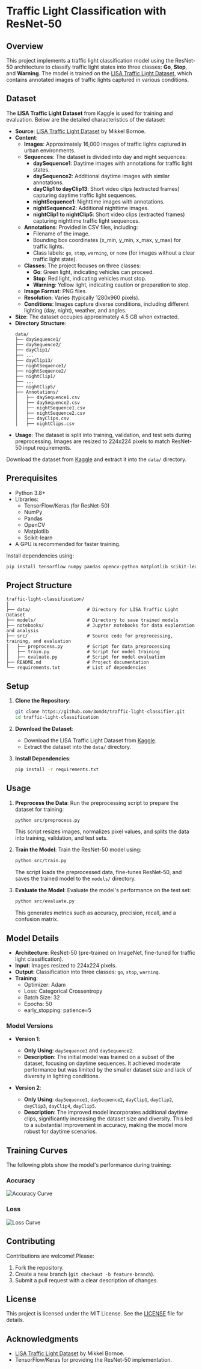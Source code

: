 # Traffic Light Classification with ResNet-50

## Overview
This project implements a traffic light classification model using the ResNet-50 architecture to classify traffic light states into three classes: **Go**, **Stop**, and **Warning**. The model is trained on the [LISA Traffic Light Dataset](https://www.kaggle.com/datasets/mbornoe/lisa-traffic-light-dataset), which contains annotated images of traffic lights captured in various conditions.

## Dataset
The **LISA Traffic Light Dataset** from Kaggle is used for training and evaluation. Below are the detailed characteristics of the dataset:

- **Source**: [LISA Traffic Light Dataset](https://www.kaggle.com/datasets/mbornoe/lisa-traffic-light-dataset) by Mikkel Bornoe.
- **Content**:
  - **Images**: Approximately 16,000 images of traffic lights captured in urban environments.
  - **Sequences**: The dataset is divided into day and night sequences:
    - **daySequence1**: Daytime images with annotations for traffic light states.
    - **daySequence2**: Additional daytime images with similar annotations.
    - **dayClip1 to dayClip13**: Short video clips (extracted frames) capturing daytime traffic light sequences.
    - **nightSequence1**: Nighttime images with annotations.
    - **nightSequence2**: Additional nighttime images.
    - **nightClip1 to nightClip5**: Short video clips (extracted frames) capturing nighttime traffic light sequences.
  - **Annotations**: Provided in CSV files, including:
    - Filename of the image.
    - Bounding box coordinates (x_min, y_min, x_max, y_max) for traffic lights.
    - Class labels: `go`, `stop`, `warning`, or `none` (for images without a clear traffic light state).
  - **Classes**: The project focuses on three classes:
    - **Go**: Green light, indicating vehicles can proceed.
    - **Stop**: Red light, indicating vehicles must stop.
    - **Warning**: Yellow light, indicating caution or preparation to stop.
  - **Image Format**: PNG files.
  - **Resolution**: Varies (typically 1280x960 pixels).
  - **Conditions**: Images capture diverse conditions, including different lighting (day, night), weather, and angles.
- **Size**: The dataset occupies approximately 4.5 GB when extracted.
- **Directory Structure**:
  ```
  data/
  ├── daySequence1/
  ├── daySequence2/
  ├── dayClip1/
  ├── ...
  ├── dayClip13/
  ├── nightSequence1/
  ├── nightSequence2/
  ├── nightClip1/
  ├── ...
  ├── nightClip5/
  ├── Annotations/
  │   ├── daySequence1.csv
  │   ├── daySequence2.csv
  │   ├── nightSequence1.csv
  │   ├── nightSequence2.csv
  │   ├── dayClips.csv
  │   ├── nightClips.csv
  ```
- **Usage**: The dataset is split into training, validation, and test sets during preprocessing. Images are resized to 224x224 pixels to match ResNet-50 input requirements.

Download the dataset from [Kaggle](https://www.kaggle.com/datasets/mbornoe/lisa-traffic-light-dataset) and extract it into the `data/` directory.

## Prerequisites
- Python 3.8+
- Libraries:
  - TensorFlow/Keras (for ResNet-50)
  - NumPy
  - Pandas
  - OpenCV
  - Matplotlib
  - Scikit-learn
- A GPU is recommended for faster training.

Install dependencies using:
```bash
pip install tensorflow numpy pandas opencv-python matplotlib scikit-learn
```

## Project Structure
```
traffic-light-classification/
│
├── data/                     # Directory for LISA Traffic Light Dataset
├── models/                   # Directory to save trained models
├── notebooks/                # Jupyter notebooks for data exploration and analysis
├── src/                      # Source code for preprocessing, training, and evaluation
│   ├── preprocess.py         # Script for data preprocessing
│   ├── train.py              # Script for model training
│   ├── evaluate.py           # Script for model evaluation
├── README.md                 # Project documentation
└── requirements.txt          # List of dependencies
```

## Setup
1. **Clone the Repository**:
   ```bash
   git clone https://github.com/3omd4/traffic-light-classifier.git
   cd traffic-light-classification
   ```

2. **Download the Dataset**:
   - Download the LISA Traffic Light Dataset from [Kaggle](https://www.kaggle.com/datasets/mbornoe/lisa-traffic-light-dataset).
   - Extract the dataset into the `data/` directory.

3. **Install Dependencies**:
   ```bash
   pip install -r requirements.txt
   ```

## Usage
1. **Preprocess the Data**:
   Run the preprocessing script to prepare the dataset for training:
   ```bash
   python src/preprocess.py
   ```
   This script resizes images, normalizes pixel values, and splits the data into training, validation, and test sets.

2. **Train the Model**:
   Train the ResNet-50 model using:
   ```bash
   python src/train.py
   ```
   The script loads the preprocessed data, fine-tunes ResNet-50, and saves the trained model to the `models/` directory.

3. **Evaluate the Model**:
   Evaluate the model's performance on the test set:
   ```bash
   python src/evaluate.py
   ```
   This generates metrics such as accuracy, precision, recall, and a confusion matrix.

## Model Details
- **Architecture**: ResNet-50 (pre-trained on ImageNet, fine-tuned for traffic light classification).
- **Input**: Images resized to 224x224 pixels.
- **Output**: Classification into three classes: `go`, `stop`, `warning`.
- **Training**:
  - Optimizer: Adam
  - Loss: Categorical Crossentropy
  - Batch Size: 32
  - Epochs: 50
  - early_stopping: patience=5

### Model Versions
- **Version 1**:
  - **Only Using**: `daySequence1` and `daySequence2`.
  - **Description**: The initial model was trained on a subset of the dataset, focusing on daytime sequences. It achieved moderate performance but was limited by the smaller dataset size and lack of diversity in lighting conditions.

- **Version 2**:
  - **Only Using**: `daySequence1`, `daySequence2`, `dayClip1`, `dayClip2`, `dayClip3`, `dayClip4`, `dayClip5`.
  - **Description**: The improved model incorporates additional daytime clips, significantly increasing the dataset size and diversity. This led to a substantial improvement in accuracy, making the model more robust for daytime scenarios.

## Training Curves
The following plots show the model's performance during training:

### Accuracy
![Accuracy Curve](visuals/accuracy_curve.png)

### Loss
![Loss Curve](visuals/loss_curve.png)

## Contributing
Contributions are welcome! Please:
1. Fork the repository.
2. Create a new branch (`git checkout -b feature-branch`).
3. Submit a pull request with a clear description of changes.

## License
This project is licensed under the MIT License. See the [LICENSE](LICENSE) file for details.

## Acknowledgments
- [LISA Traffic Light Dataset](https://www.kaggle.com/datasets/mbornoe/lisa-traffic-light-dataset) by Mikkel Bornoe.
- TensorFlow/Keras for providing the ResNet-50 implementation.
